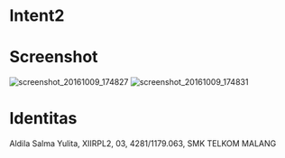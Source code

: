 # Intent2
# Screenshot
![screenshot_20161009_174827](https://cloud.githubusercontent.com/assets/22114844/19219981/7aeca886-8dad-11e6-8510-49f75f44b3f4.png)
![screenshot_20161009_174831](https://cloud.githubusercontent.com/assets/22114844/19219982/7b178f92-8dad-11e6-931e-e9944e217560.png)
# Identitas
Aldila Salma Yulita, XIIRPL2, 03, 4281/1179.063, SMK TELKOM MALANG
